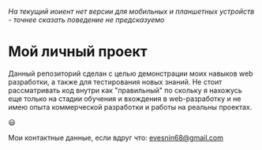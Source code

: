 _На текущий иоиент нет версии для мобильных и планшетных устройств - точнее сказать поведение не предсказуемо_

# Мой личный проект

Данный репозиторий сделан с целью демонстрации моих навыков web разработки, а также для тестирования новых знаний. Не стоит рассматривать код внутри как "правильный" по скольку я нахожусь еще только на стадии обучения и вхождения в web-разработку и не имею опыта коммерческой разработки и работы на реальны проектах.

:smiley:

Мои контактные данные, если вдруг что:
evesnin68@gmail.com
